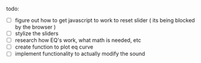 todo:
 - [ ] figure out how to get javascript to work to reset slider ( its being blocked by the browser )
 - [ ] stylize the sliders
 - [ ] research how EQ's work, what math is needed, etc
 - [ ] create function to plot eq curve
 - [ ] implement functionality to actually modify the sound